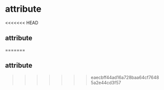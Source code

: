 # attribute

&lt;&lt;&lt;&lt;&lt;&lt;&lt; HEAD

## attribute

=======

## attribute

> > > > > > > eaecbff44ad16a728baa64cf76485a2e44cd3f57

